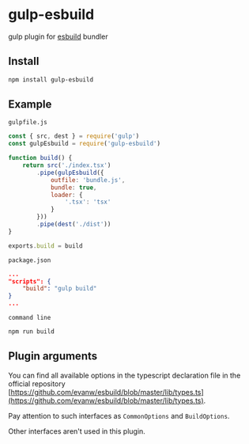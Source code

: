 # gulp-esbuild

gulp plugin for [esbuild](https://github.com/evanw/esbuild) bundler

## Install
```bash
npm install gulp-esbuild
```

## Example

`gulpfile.js`
```js
const { src, dest } = require('gulp')
const gulpEsbuild = require('gulp-esbuild')

function build() {
    return src('./index.tsx')
        .pipe(gulpEsbuild({
            outfile: 'bundle.js',
            bundle: true,
            loader: {
                '.tsx': 'tsx'
            }
        }))
        .pipe(dest('./dist'))
}

exports.build = build
```
`package.json`
```json
...
"scripts": {
    "build": "gulp build"
}
...
```
`command line`
```bash
npm run build
```

## Plugin arguments

You can find all available options in the typescript declaration file in the official repository [https://github.com/evanw/esbuild/blob/master/lib/types.ts](https://github.com/evanw/esbuild/blob/master/lib/types.ts).

Pay attention to such interfaces as `CommonOptions` and `BuildOptions`.

Other interfaces aren't used in this plugin.
